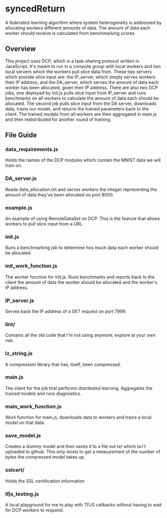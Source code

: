 # syncedReturn
A federated learning algorithm where system heterogeneity is addressed by allocating workers different amounts of data. The amount of data each worker should receive is calculated from benchmarking scores

## Overview
This project uses DCP, which is a task-sharing protocol written in JavaScript. It's meant to run in a compute group with local workers and two local servers which the workers pull slice data from. These two servers which provide slice input are: the IP_server, which simply serves workers their IP address, and the DA_server, which serves the amount of data each worker has been allocated, given their IP address. There are also two DCP jobs, one deployed by init.js pulls slice input from IP_server and runs benchmarks on all workers to calculate the amount of data each should be allocated. The second job pulls slice input from the DA server, downloads data, trains our model, and returns the trained parameters back to the client. The trained models from all workers are then aggregated in main.js and then redistributed for another round of training.

## File Guide

### data_requirements.js
Holds the names of the DCP modules which contain the MNIST data we will train on.

### DA_server.js
Reads data_allocation.txt and serves workers the integer representing the amount of data they've been allocated on port 8000.

### example.js
An example of using RemoteDataSet on DCP. This is the feature that allows workers to pull slice input from a URL.

### init.js
Runs a benchmarking job to determine hos much data each worker should be allocated.

### init_work_function.js
The worker function for init.js. Runs benchmarks and reports back to the client the amount of data the worker should be allocated and the worker's IP address.

### IP_server.js
Serves back the IP address of a GET request on port 7999.

### lint/
Contains all the old code that I'm not using anymore, explore at your own risk.

### lz_string.js
A compression library that has, itself, been compressed.

### main.js
The client for the job that performs distributed learning. Aggregates the trained models and runs diagnostics.

### main_work_function.js
Work function for main.js, downloads data to workers and trains a local model on that data. 

### save_model.js
Creates a dummy model and then saves it to a file out.txt which isn't uploaded to github. This only exists to get a measurement of the number of bytes the compressed model takes up. 

### sslcert/
Holds the SSL certification information

### tfjs_testing.js
A local playground for me to play with TFJS callbacks without having to wait for DCP workers to respond.